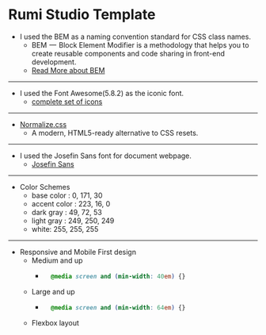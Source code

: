 # Rumi Studio Template
* I used the BEM as a naming convention standard for CSS class names.
    * BEM  —  Block Element Modifier is a methodology that helps you to create reusable components and code sharing in front-end development.
    * [Read More about BEM](http://getbem.com/)
___
* I used the Font Awesome(5.8.2) as the iconic font.
    * [complete set of icons](https://fontawesome.com/icons)
___
* [Normalize.css](http://necolas.github.io/normalize.css/)
    * A modern, HTML5-ready alternative to CSS resets.
___
* I used the Josefin Sans font for document webpage.
    * [Josefin Sans](https://fonts.google.com/specimen/Josefin+Sans)
___
* Color Schemes
    * base color : 0, 171, 30
    * accent color : 223, 16, 0
    * dark gray : 49, 72, 53
    * light gray : 249, 250, 249
    * white: 255, 255, 255
___
* Responsive and Mobile First design
    * Medium and up
        * ```css
            @media screen and (min-width: 40em) {}
          ```
    * Large and up
        * ```css
            @media screen and (min-width: 64em) {}
          ```
    * Flexbox layout